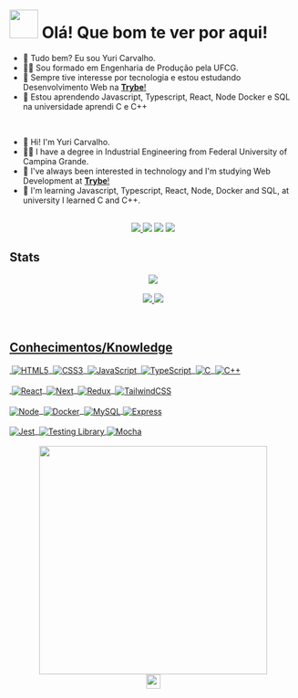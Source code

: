 <h1><img src="https://emojis.slackmojis.com/emojis/images/1531849430/4246/blob-sunglasses.gif?1531849430" width="50"/> Olá! Que bom te ver por aqui!</h1>

- 👋 Tudo bem? Eu sou Yuri Carvalho.
- 👨‍🎓 Sou formado em Engenharia de Produção pela UFCG.
- 👀 Sempre tive interesse por tecnologia e estou estudando Desenvolvimento Web na <a href="https://www.betrybe.com/"><strong>Trybe</strong>!</a>
- 🌱 Estou aprendendo Javascript, Typescript, React, Node Docker e SQL na universidade aprendi C e C++

<br>

- 👋 Hi! I'm Yuri Carvalho.
- 👨‍🎓 I have a degree in Industrial Engineering from Federal University of Campina Grande.
- 👀 I've always been interested in technology and I'm studying Web Development at <a href="https://www.betrybe.com/"><strong>Trybe</strong>!</a>
- 🌱 I'm learning Javascript, Typescript, React, Node, Docker and SQL, at university I learned C and C++.

<br>
<div align="center">
<a href="mailto:yuricps@gmail.com" target="_blank"><img src="https://img.shields.io/badge/Gmail-D14836?style=for-the-badge&logo=gmail&logoColor=white"</a>
<a href="https://www.linkedin.com/in/yuricps" target="_blank"><img src="https://img.shields.io/badge/linkedin-%230077B5.svg?&style=for-the-badge&logo=linkedin&logoColor=white"></a>
<a href="https://www.instagram.com/yuricps/" target="_blank"><img src="https://img.shields.io/badge/instagram-%23E4405F.svg?&style=for-the-badge&logo=instagram&logoColor=white"></a>
<a href="https://t.me/yuricps" target="_blank"><img src="https://img.shields.io/badge/Telegram-2CA5E0?style=for-the-badge&logo=telegram&logoColor=white"></a>
</div>

## Stats
  <div align="center">
    <a href="https://github.com/yuricps">
    <img align="center" src="http://github-readme-streak-stats.herokuapp.com?user=yuricps&theme=blue-green&hide_border=true">
    <br>
    <br>
    <img height:"180em" src="https://github-readme-stats.vercel.app/api?username=yuricps&show_icons=true&theme=blue-green&hide_border=true">
    <img height:"180em" src="https://github-readme-stats.vercel.app/api/top-langs/?username=yuricps&theme=blue-green&hide_border=true">
    <br>
    <br>
    <br>
  </div>
  
## Conhecimentos/Knowledge
  
<div style="display: inline_block">
  <img align="center" alt="HTML5" src="https://img.shields.io/badge/html5-%23E34F26.svg?style=for-the-badge&logo=html5&logoColor=white">
  <img align="center" alt="CSS3" src="https://img.shields.io/badge/css3-%231572B6.svg?style=for-the-badge&logo=css3&logoColor=white">
  <img align="center" alt="JavaScript" src="https://img.shields.io/badge/JavaScript-F7DF1E?style=for-the-badge&logo=javascript&logoColor=black">
  <img align="center" alt="TypeScript" src="https://img.shields.io/badge/typescript-%23007ACC.svg?style=for-the-badge&logo=typescript&logoColor=white">
  <img align="center" alt="C" src="https://img.shields.io/badge/c-%2300599C.svg?style=for-the-badge&logo=c&logoColor=white">
  <img align="center" alt="C++"  src="https://img.shields.io/badge/c++-%2300599C.svg?style=for-the-badge&logo=c%2B%2B&logoColor=white">
</div><br>
<div style="display: inline_block">
  <img align="center" alt="React" src="https://img.shields.io/badge/react-%2320232a.svg?style=for-the-badge&logo=react&logoColor=%2361DAFB">
  <img align="center" alt="Next" src="https://img.shields.io/badge/Next-black?style=for-the-badge&logo=next.js&logoColor=white">
  <img align="center" alt="Redux" src="https://img.shields.io/badge/redux-%23593d88.svg?style=for-the-badge&logo=redux&logoColor=white">
  <img align="center" alt="TailwindCSS" src="https://img.shields.io/badge/tailwind css-%2338B2AC.svg?style=for-the-badge&logo=tailwind-css&logoColor=white">
</div><br>
<div style="display: inline_block">
  <img align="center" alt="Node" src="https://img.shields.io/badge/node.js-6DA55F?style=for-the-badge&logo=node.js&logoColor=white">
  <img align="center" alt="Docker" src="https://img.shields.io/badge/docker-%230db7ed.svg?style=for-the-badge&logo=docker&logoColor=white">
  <img align="center" alt="MySQL" src="https://img.shields.io/badge/mysql-%2300f.svg?style=for-the-badge&logo=mysql&logoColor=white">
  <img align="center" alt="Express" src="https://img.shields.io/badge/express.js-%23404d59.svg?style=for-the-badge&logo=express&logoColor=%2361DAFB">
</div><br>
<div style="display: inline_block">
  <img align="center" alt="Jest" src="https://img.shields.io/badge/-jest-%23C21325?style=for-the-badge&logo=jest&logoColor=white">
  <img align="center" alt="Testing Library" src="https://img.shields.io/badge/-Testing Library-%23E33332?style=for-the-badge&logo=testing-library&logoColor=white">
  <img align="center" alt="Mocha" src="https://img.shields.io/badge/-mocha-%238D6748?style=for-the-badge&logo=mocha&logoColor=white">
</div>  
  
<br>
<div align="center">
<img align="center" width="400" src="https://res.cloudinary.com/practicaldev/image/fetch/s--sNXjzc6P--/c_limit%2Cf_auto%2Cfl_progressive%2Cq_66%2Cw_880/https://media1.tenor.com/images/0c34272909ee2a4db5606a014082312b/tenor.gif%3Fitemid%3D15828752">
</div>

<div align="center">
<a href="https://www.linkedin.com/in/yuricps" target="_blank"><img src="https://komarev.com/ghpvc/?username=your-github-yuricps&style=flat-square&color=brightgreen&label=PROFILE+VIEWS" height=25></a>
</div>

